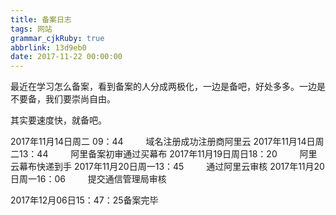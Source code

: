 ```yaml
---
title: 备案日志
tags: 网站
grammar_cjkRuby: true
abbrlink: 13d9eb0
date: 2017-11-22 00:00:00
---
```



最近在学习怎么备案，看到备案的人分成两极化，一边是备吧，好处多多。一边是不要备，我们要崇尚自由。

<!--more-->
其实要速度快，就备吧。


2017年11月14日周二 09：44 &emsp;&emsp; 域名注册成功注册商阿里云
2017年11月14日周二13：44  &emsp;&emsp;  阿里备案初审通过买幕布
2017年11月19日周日18：20  &emsp;&emsp;  阿里云幕布快递到手
2017年11月20日周一13：45  &emsp;&emsp; 通过阿里云审核
2017年11月20日周一16：06  &emsp;&emsp; 提交通信管理局审核



2017年12月06日15：47：25备案完毕
